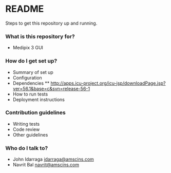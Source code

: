 # README #

Steps to get this repository up and running.

### What is this repository for? ###

* Medipix 3 GUI

### How do I get set up? ###

* Summary of set up
* Configuration
* Dependencies
** http://apps.icu-project.org/icu-jsp/downloadPage.jsp?ver=56.1&base=c&svn=release-56-1
* How to run tests
* Deployment instructions

### Contribution guidelines ###

* Writing tests
* Code review
* Other guidelines

### Who do I talk to? ###

* John Idarraga idarraga@amscins.com
* Navrit Bal navrit@amscins.com